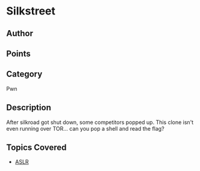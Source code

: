 # Silkstreet
## Author

## Points

## Category
Pwn
## Description
After silkroad got shut down, some competitors popped up.
This clone isn't even running over TOR... can you pop a shell and read the flag?
## Topics Covered

- [ASLR](/binary-exploitation/address-space-layout-randomization/)
